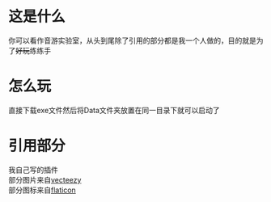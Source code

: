 # 这是什么

你可以看作音游实验室，从头到尾除了引用的部分都是我一个人做的，目的就是为了~~好玩~~练练手

# 怎么玩

直接下载exe文件然后将Data文件夹放置在同一目录下就可以启动了

# 引用部分

我自己写的插件</br>
部分图片来自[vecteezy](https://www.vecteezy.com/)</br>
部分图标来自[flaticon](https://www.flaticon.com/)